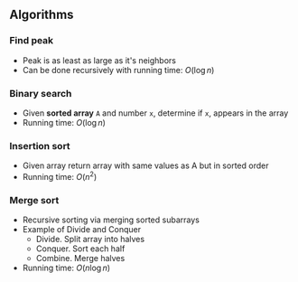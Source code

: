 ## Algorithms

### Find peak

- Peak is as least as large as it's neighbors
- Can be done recursively with running time: $O(\log{}n)$ 

### Binary search

- Given **sorted array** `A` and number `x`, determine if `x`, appears in the array
- Running time: $O(\log{}n)$

### Insertion sort

- Given array return array with same values as A but in sorted order
- Running time:  $O(n^2)$ 

### Merge sort

- Recursive sorting via merging sorted subarrays
- Example of Divide and Conquer 
  - Divide. Split array into halves
  - Conquer. Sort each half
  - Combine. Merge halves
- Running time: $O(n\log{}n)$